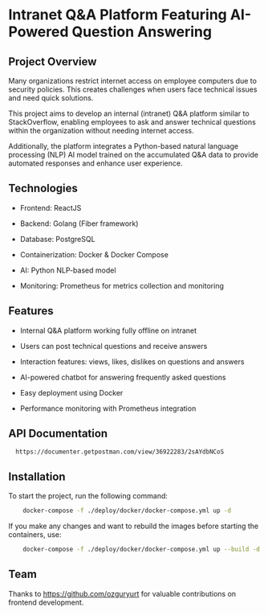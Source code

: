 
# Intranet Q&A Platform Featuring AI-Powered Question Answering

## Project Overview

Many organizations restrict internet access on employee computers due to security policies. This creates challenges when users face technical issues and need quick solutions.

This project aims to develop an internal (intranet) Q&A platform similar to StackOverflow, enabling employees to ask and answer technical questions within the organization without needing internet access.

Additionally, the platform integrates a Python-based natural language processing (NLP) AI model trained on the accumulated Q&A data to provide automated responses and enhance user experience.



## Technologies

- Frontend: ReactJS

- Backend: Golang (Fiber framework)

- Database: PostgreSQL

- Containerization: Docker & Docker Compose

- AI: Python NLP-based model

- Monitoring: Prometheus for metrics collection and monitoring
## Features

- Internal Q&A platform working fully offline on intranet

- Users can post technical questions and receive answers

- Interaction features: views, likes, dislikes on questions and answers

- AI-powered chatbot for answering frequently asked questions

- Easy deployment using Docker

- Performance monitoring with Prometheus integration


## API Documentation

```http
  https://documenter.getpostman.com/view/36922283/2sAYdbNCoS
```


## Installation

To start the project, run the following command:

```bash
    docker-compose -f ./deploy/docker/docker-compose.yml up -d
```
    
If you make any changes and want to rebuild the images before starting the containers, use:

```bash
    docker-compose -f ./deploy/docker/docker-compose.yml up --build -d
```
## Team

Thanks to https://github.com/ozguryurt for valuable contributions on frontend development.

